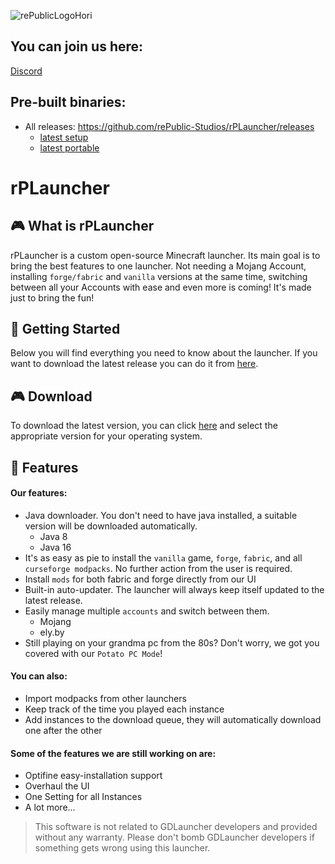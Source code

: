 ![rePublicLogoHori](https://user-images.githubusercontent.com/31509082/128804329-25d8aaa7-b530-45cc-b7a9-8655669340bb.png)

## You can join us here:

[Discord](https://discord.gg/tzebdd9AsM)

## Pre-built binaries:

- All releases: https://github.com/rePublic-Studios/rPLauncher/releases
  - [latest setup](https://github.com/rePublic-Studios/rPLauncher/releases/download/v1.0.2/rPLauncher-win-setup.exe)
  - [latest portable](https://github.com/rePublic-Studios/rPLauncher/releases/download/v1.0.2/rPLauncher-win-portable.zip)

# rPLauncher

## 🎮 What is rPLauncher

rPLauncher is a custom open-source Minecraft launcher. Its main goal is to bring the best features to one launcher.
Not needing a Mojang Account, installing `forge/fabric` and `vanilla` versions at the same time, switching between all your Accounts with ease and even more is coming!
It's made just to bring the fun!

## 🚀 Getting Started

Below you will find everything you need to know about the launcher. If you want to download the latest release you can do it from [here](https://github.com/rePublic-Studios/rPLauncher/releases).

## 🎮 Download

To download the latest version, you can click [here](https://github.com/rePublic-Studios/rPLauncher/releases) and select the appropriate version for your operating system.

## 🎨 Features

#### Our features:

- Java downloader. You don't need to have java installed, a suitable version will be downloaded automatically.
  - Java 8
  - Java 16
- It's as easy as pie to install the `vanilla` game, `forge`, `fabric`, and all `curseforge modpacks`. No further action from the user is required.
- Install `mods` for both fabric and forge directly from our UI
- Built-in auto-updater. The launcher will always keep itself updated to the latest release.
- Easily manage multiple `accounts` and switch between them.
  - Mojang
  - ely.by
- Still playing on your grandma pc from the 80s? Don't worry, we got you covered with our `Potato PC Mode`!

#### You can also:

- Import modpacks from other launchers
- Keep track of the time you played each instance
- Add instances to the download queue, they will automatically download one after the other

#### Some of the features we are still working on are:

- Optifine easy-installation support
- Overhaul the UI
- One Setting for all Instances
- A lot more...

> This software is not related to GDLauncher developers and provided without any warranty. Please don't bomb GDLauncher developers if something gets wrong using this launcher.
